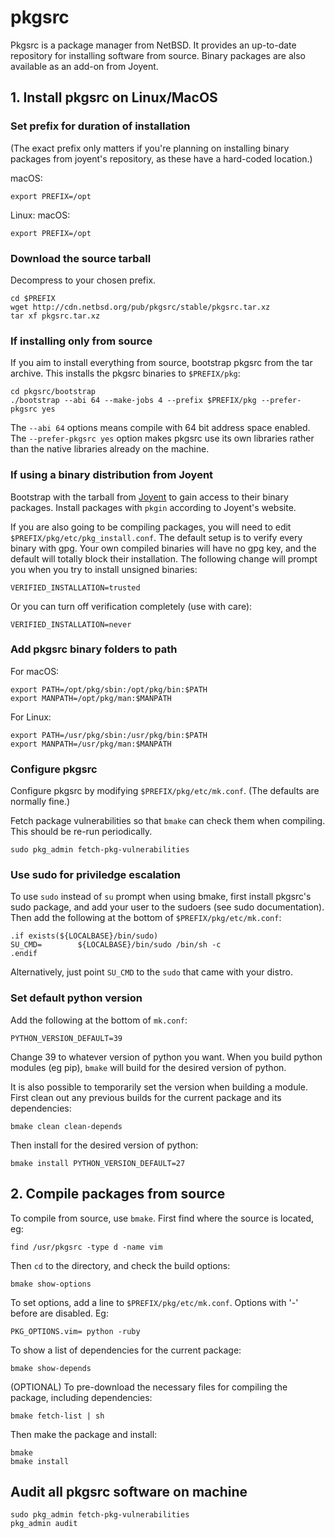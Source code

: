# pkgsrc

Pkgsrc is a package manager from NetBSD. It provides an up-to-date repository for installing software from source. 
Binary packages are also available as an add-on from Joyent.

## 1. Install pkgsrc on Linux/MacOS

### Set prefix for duration of installation
(The exact prefix only matters if you're planning on installing binary packages from joyent's
repository, as these have a hard-coded location.)

macOS:
```
export PREFIX=/opt
```

Linux:
macOS:
```
export PREFIX=/opt
```

### Download the source tarball
Decompress to your chosen prefix.
```
cd $PREFIX
wget http://cdn.netbsd.org/pub/pkgsrc/stable/pkgsrc.tar.xz
tar xf pkgsrc.tar.xz
```

### If installing only from source
If you aim to install everything from source, bootstrap pkgsrc from the tar archive. This
installs the pkgsrc binaries to `$PREFIX/pkg`:
```
cd pkgsrc/bootstrap
./bootstrap --abi 64 --make-jobs 4 --prefix $PREFIX/pkg --prefer-pkgsrc yes
```
The `--abi 64` options means compile with 64 bit address space enabled. 
The `--prefer-pkgsrc yes` option makes pkgsrc use its own libraries rather than the native
libraries already on the machine.

### If using a binary distribution from Joyent
Bootstrap with the tarball from [Joyent](https://pkgsrc.joyent.com/) to 
gain access to their binary packages. Install packages with `pkgin` according to Joyent's
website.

If you are also going to be compiling packages, you will need to edit `$PREFIX/pkg/etc/pkg_install.conf`.
The default setup is to verify every binary with gpg. Your own compiled binaries will have no gpg key,
and the default will totally block their installation. The following change will prompt you when you
try to install unsigned binaries:
```
VERIFIED_INSTALLATION=trusted
```

Or you can turn off verification completely (use with care):
```
VERIFIED_INSTALLATION=never
```

### Add pkgsrc binary folders to path

For macOS:
```
export PATH=/opt/pkg/sbin:/opt/pkg/bin:$PATH
export MANPATH=/opt/pkg/man:$MANPATH
```
For Linux:
```
export PATH=/usr/pkg/sbin:/usr/pkg/bin:$PATH
export MANPATH=/usr/pkg/man:$MANPATH
```

### Configure pkgsrc
Configure pkgsrc by modifying `$PREFIX/pkg/etc/mk.conf`. (The defaults are normally fine.)

Fetch package vulnerabilities so that `bmake` can check them when compiling. This should be re-run periodically.
```
sudo pkg_admin fetch-pkg-vulnerabilities
```

### Use sudo for priviledge escalation
To use `sudo` instead of `su` prompt when using bmake, first install pkgsrc's sudo package,
and add your user to the sudoers (see sudo documentation).
Then add the following at the bottom of `$PREFIX/pkg/etc/mk.conf`:
```
.if exists(${LOCALBASE}/bin/sudo)
SU_CMD=        ${LOCALBASE}/bin/sudo /bin/sh -c
.endif
```

Alternatively, just point `SU_CMD` to the `sudo` that came with your distro.

### Set default python version
Add the following at the bottom of `mk.conf`:
```
PYTHON_VERSION_DEFAULT=39
```

Change 39 to whatever version of python you want. When you build python modules (eg pip),
`bmake` will build for the desired version of python.

It is also possible to temporarily set the version when building a module. First clean
out any previous builds for the current package and its dependencies:
```
bmake clean clean-depends
```

Then install for the desired version of python:
```
bmake install PYTHON_VERSION_DEFAULT=27
```

## 2. Compile packages from source
To compile from source, use `bmake`. First find where the source is located, eg:
```
find /usr/pkgsrc -type d -name vim
```

Then `cd` to the directory, and check the build options:
```
bmake show-options
```

To set options, add a line to `$PREFIX/pkg/etc/mk.conf`. Options with '-' before are disabled. Eg:
```
PKG_OPTIONS.vim= python -ruby
```

To show a list of dependencies for the current package:
```
bmake show-depends
```

(OPTIONAL) To pre-download the necessary files for compiling the package, including dependencies:
```
bmake fetch-list | sh
```

Then make the package and install:
```
bmake
bmake install
```

## Audit all pkgsrc software on machine
```
sudo pkg_admin fetch-pkg-vulnerabilities
pkg_admin audit
```
